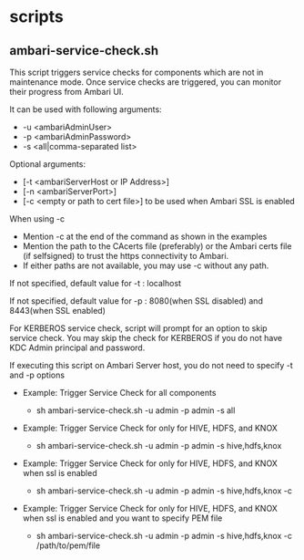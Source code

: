 # scripts
## ambari-service-check.sh

This script triggers service checks for components which are not in maintenance mode.
Once service checks are triggered, you can monitor their progress from Ambari UI.

It can be used with following arguments:
* -u \<ambariAdminUser> 
* -p \<ambariAdminPassword> 
* -s <all|comma-separated list> 

Optional arguments:
* \[-t \<ambariServerHost or IP Address>] 
* \[-n \<ambariServerPort>] 
* \[-c \<empty or path to cert file>] to be used when Ambari SSL is enabled

When using -c 
* Mention -c at the end of the command as shown in the examples
* Mention the path to the CAcerts file (preferably) or the Ambari certs file (if selfsigned) to trust the https connectivity to Ambari.
* If either paths are not available, you may use -c without any path.

If not specified, default value for -t : localhost

If not specified, default value for -p : 8080(when SSL disabled) and 8443(when SSL enabled)


For KERBEROS service check, script will prompt for an option to skip service check.
You may skip the check for KERBEROS if you do not have KDC Admin principal and password.

If executing this script on Ambari Server host, you do not need to specify -t and -p options

* Example: Trigger Service Check for all components

  * sh ambari-service-check.sh -u admin -p admin -s all

* Example: Trigger Service Check for only for HIVE, HDFS, and KNOX

  * sh ambari-service-check.sh -u admin -p admin -s hive,hdfs,knox

* Example: Trigger Service Check for only for HIVE, HDFS, and KNOX when ssl is enabled
  * sh ambari-service-check.sh -u admin -p admin -s hive,hdfs,knox -c

* Example: Trigger Service Check for only for HIVE, HDFS, and KNOX when ssl is enabled and you want to specify PEM file
  * sh ambari-service-check.sh -u admin -p admin -s hive,hdfs,knox -c /path/to/pem/file
